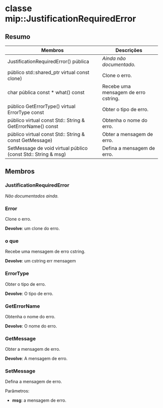 # <a name="class-mipjustificationrequirederror"></a>classe mip::JustificationRequiredError 
  
## <a name="summary"></a>Resumo
 Membros                        | Descrições                                
--------------------------------|---------------------------------------------
 JustificationRequiredError() pública  | _Ainda não documentado._
público std::shared_ptr virtual<Error> const clone)  |  Clone o erro.
 char pública const * what() const  |  Recebe uma mensagem de erro cstring.
 público GetErrorType() virtual ErrorType const  |  Obter o tipo de erro.
 público virtual const Std:: String & GetErrorName() const  |  Obtenha o nome do erro.
 público virtual const Std:: String & const GetMessage)  |  Obter a mensagem de erro.
 SetMessage de void virtual público (const Std:: String & msg)  |  Defina a mensagem de erro.
  
## <a name="members"></a>Membros
  
### <a name="justificationrequirederror"></a>JustificationRequiredError
_Não documentados ainda._

  
### <a name="error"></a>Error
Clone o erro.

  
**Devolve**: um clone do erro.
  
### <a name="what"></a>o que
Recebe uma mensagem de erro cstring.

  
**Devolve**: um cstring err mensagem
  
### <a name="errortype"></a>ErrorType
Obter o tipo de erro.

  
**Devolve**: O tipo de erro.
  
### <a name="geterrorname"></a>GetErrorName
Obtenha o nome do erro.

  
**Devolve**: O nome do erro.
  
### <a name="getmessage"></a>GetMessage
Obter a mensagem de erro.

  
**Devolve**: A mensagem de erro.
  
### <a name="setmessage"></a>SetMessage
Defina a mensagem de erro.

Parâmetros:  
* **msg**: a mensagem de erro.

